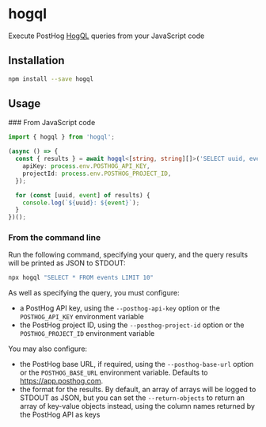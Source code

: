 # hogql

Execute PostHog [HogQL](https://posthog.com/docs/hogql) queries from your JavaScript code

## Installation

```bash
npm install --save hogql
```

## Usage

### From JavaScript code

```ts
import { hogql } from 'hogql';

(async () => {
  const { results } = await hogql<[string, string][]>('SELECT uuid, event FROM events LIMIT 500', {
    apiKey: process.env.POSTHOG_API_KEY,
    projectId: process.env.POSTHOG_PROJECT_ID,
  });

  for (const [uuid, event] of results) {
    console.log(`${uuid}: ${event}`);
  }
})();
```

### From the command line

Run the following command, specifying your query, and the query results will be printed as JSON to STDOUT:

```bash
npx hogql "SELECT * FROM events LIMIT 10"
```

As well as specifying the query, you must configure:

* a PostHog API key, using the `--posthog-api-key` option or the `POSTHOG_API_KEY` environment variable
* the PostHog project ID, using the `--posthog-project-id` option or the `POSTHOG_PROJECT_ID` environment variable

You may also configure:

* the PostHog base URL, if required, using the `--posthog-base-url` option or the `POSTHOG_BASE_URL` environment variable. Defaults to https://app.posthog.com.
* the format for the results. By default, an array of arrays will be logged to STDOUT as JSON, but you can set the `--return-objects` to return an array of key-value objects instead, using the column names returned by the PostHog API as keys